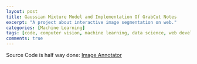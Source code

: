 ```yaml
---
layout: post
title: Gaussian Mixture Model and Implementation Of GrabCut Notes
excerpt: "A project about interactive image segmentation on web."
categories: [Machine Learning]
tags: [code, computer vision, machine learning, data science, web development]
comments: true
---
```


Source Code is half way done: [Image Annotator](https://github.com/encorechow/image-annotator)
